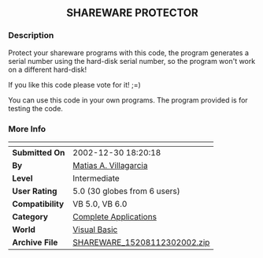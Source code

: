 ﻿<div align="center">

## SHAREWARE PROTECTOR


</div>

### Description

Protect your shareware programs with this code, the program generates a serial number using the hard-disk serial number, so the program won't work on a different hard-disk!

If you like this code please vote for it! ;=)

You can use this code in your own programs. The program provided is for testing the code.
 
### More Info
 


<span>             |<span>
---                |---
**Submitted On**   |2002-12-30 18:20:18
**By**             |[Matias A\. Villagarcia](https://github.com/Planet-Source-Code/PSCIndex/blob/master/ByAuthor/matias-a-villagarcia.md)
**Level**          |Intermediate
**User Rating**    |5.0 (30 globes from 6 users)
**Compatibility**  |VB 5\.0, VB 6\.0
**Category**       |[Complete Applications](https://github.com/Planet-Source-Code/PSCIndex/blob/master/ByCategory/complete-applications__1-27.md)
**World**          |[Visual Basic](https://github.com/Planet-Source-Code/PSCIndex/blob/master/ByWorld/visual-basic.md)
**Archive File**   |[SHAREWARE\_15208112302002\.zip](https://github.com/Planet-Source-Code/matias-a-villagarcia-shareware-protector__1-42015/archive/master.zip)








